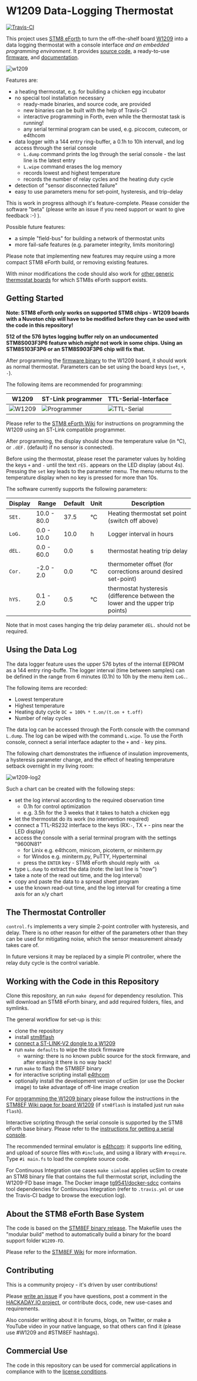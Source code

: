 # W1209 Data-Logging Thermostat

[![Travis-CI](https://travis-ci.org/TG9541/W1209.svg?branch=master)](https://travis-ci.org/TG9541/W1209)

This project uses [STM8 eForth](https://github.com/TG9541/stm8ef) to turn the off-the-shelf board [W1209][] into a data logging thermostat with a console interface *and an embedded programming environment*. It provides [source code](https://github.com/TG9541/W1209), a ready-to-use [firmware](https://github.com/TG9541/W1209/releases), and [documentation](https://github.com/TG9541/W1209/wiki).

![w1209](https://user-images.githubusercontent.com/5466977/34077952-4023969c-e310-11e7-8313-49407c417ac9.png)

Features are:

* a heating thermostat, e.g. for building a chicken egg incubator
* no special tool installation necessary
  * ready-made binaries, and source code, are provided
  * new binaries can be built with the help of Travis-CI
  * interactive programming in Forth, even while the thermostat task is running!
  * any serial terminal program can be used, e.g. picocom, cutecom, or e4thcom
* data logger with a 144 entry ring-buffer, a 0.1h to 10h intervall, and log access through the serial console
  * `L.dump` command prints the log through the serial console - the last line is the latest entry
  * `L.wipe` command erases the log memory
  * records lowest and highest temperature
  * records the number of relay cycles and the heating duty cycle
* detection of "sensor disconnected failure"
* easy to use parameters menu for set-point, hysteresis, and trip-delay

This is work in progress although it's feature-complete. Please consider the software "beta" (please write an issue if you need support or want to give feedback :-) ). 

Possible future features:

* a simple "field-bus" for building a network of thermostat units
* more fail-safe features (e.g. parameter integrity, limits monitoring)

Please note that implementing new features may require using a more compact STM8 eForth build, or removing existing features.

With minor modifications the code should also work for [other generic thermostat boards](https://github.com/TG9541/stm8ef/wiki/STM8S-Value-Line-Gadgets#thermostats) for which STM8s eForth support exists.

## Getting Started

**Note: STM8 eForth only works on supported STM8 chips - W1209 boards with a Nuvoton chip will have to be modified before they can be used with the code in this repository!**

**512 of the 576 bytes logging buffer rely on an undocumented STM8S003F3P6 feature which *might* not work in some chips. Using an STM8S103F3P6 or an STM8S903F3P6 chip will fix that.** 

After programming the [firmware binary](https://github.com/TG9541/W1209/releases) to the W1209 board, it should work as normal thermostat. Parameters can be set using the board keys (`set`, `+`, `-`).

The following items are recommended for programming:

W1209|ST-Link programmer|TTL-Serial-Interface
-|-|-
![W1209](https://user-images.githubusercontent.com/5466977/33417013-d2b29dec-d59f-11e7-8187-e608e856fe16.png)|![Programmer](https://ae01.alicdn.com/kf/HTB1QVvYRXXXXXa5XFXXq6xXFXXXP/ST-Link-V2-stlink-mini-STM8STM32-STLINK-simulator-download-programming-With-Cover.jpg_220x220.jpg)|![TTL-Serial](https://ae01.alicdn.com/kf/HTB1x__9OFXXXXc7XVXXq6xXFXXX6/-Free-Shipping-CH340-module-USB-to-TTL-CH340G-upgrade-download-a-small-wire-brush-plate.jpg_220x220.jpg)

Please refer to the [STM8 eForth Wiki](https://github.com/TG9541/stm8ef/wiki/STM8S-Programming#flashing-the-stm8) for instructions on programming the W1209 using an ST-Link compatible programmer.

After programming, the display should show the temperature value (in °C), or `.dEF.` (default) if no sensor is connected).

Before using the thermostat, please reset the parameter values by holding the keys `+` and `-` until the text `rES.` appears on the LED display (about 4s). Pressing the `set` key leads to the parameter menu. The menu returns to the temperature display when no key is pressed for more than 10s.

The software currently supports the following parameters:

Display|Range|Default|Unit|Description
-|-|-|-|-
`SEt.`| 10.0 - 80.0 |37.5| °C| Heating thermostat set point (switch off above)
`LoG.`| 0.0 - 10.0 | 10.0 |h| Logger interval in hours
`dEL.`| 0.0 - 60.0 | 0.0 | s | thermostat heating trip delay
`Cor.`| -2.0 - 2.0 | 0.0 | °C | thermometer offset (for corrections around desired set-point)
`hYS.`| 0.1 - 2.0 | 0.5 | °C | thermostat hysteresis (difference between the lower and the upper trip points)

Note that in most cases hanging the trip delay parameter `dEL.` should not be required.

## Using the Data Log

The data logger feature uses the upper 576 bytes of the internal EEPROM as a 144 entry ring-buffe. The logger interval (time between samples) can be defined in the range from 6 minutes (0.1h) to 10h by the menu item `LoG.`.

The following items are recorded:

  * Lowest temperature
  * Highest temperature
  * Heating duty cycle `DC = 100% * t.on/(t.on + t.off)`
  * Number of relay cycles

The data log can be accessed through the Forth console with the command `L.dump`. The log can be wiped with the command `L.wipe`. To use the Forth console, connect a serial interface adapter to the `+` and `-` key pins.

The following chart demonstrates the influence of insulation improvements, a hysteresis parameter change, and the effect of heating temperature setback overnight in my living room:

![w1209-log2](https://user-images.githubusercontent.com/5466977/34077539-cce83cea-e306-11e7-849c-5c1c5faae08b.png)

Such a chart can be created with the following steps:

* set the log interval according to the required observation time
  * 0.1h for control optimization
  * e.g. 3.5h for the 3 weeks that it takes to hatch a chicken egg
* let the thermostat do its work (no intervention required)
* connect a TTL-RS232 interface to the keys (RX:`-`, TX `+` - pins near the LED display)
* access the console with a serial terminal program with the settings "9600N81"
  * for Linix e.g. e4thcom, minicom, picoterm, or miniterm.py
  * for Windos e.g. miniterm.py, PuTTY, Hyperterminal
  * press the `ENTER` key - STM8 eForth should reply with ` ok`
* type `L.dump` to extract the data (note: the last line is "now")
* take a note of the read out time, and the log interval)
* copy and paste the data to a spread sheet program
* use the known read-out time, and the log intervall for creating a time axis for an x/y chart

## The Thermostat Controller

`control.fs` implements a very simple 2-point controller with hysteresis, and delay. There is no other reason for either of the parameters other than they can be used for mitigating noise, which the sensor measurement already takes care of.

In future versions it may be replaced by a simple PI controller, where the relay duty cycle is the control variable.

## Working with the Code in this Repository

Clone this repository, an run `make depend` for dependency resolution. This will download an STM8 eForth binary, and add required folders, files, and symlinks.

The general workflow for set-up is this:

* clone the repository
* install [stm8flash](https://github.com/vdudouyt/stm8flash)
* [connect a ST-LINK-V2 dongle to a W1209][W1209]
* run `make defaults` to wipe the stock firmware
  * warning: there is no known public source for the stock firmware, and after erasing it there is no way back!
* run `make` to flash the STM8EF binary
* for interactive scripting install [e4thcom](
https://wiki.forth-ev.de/doku.php/en:projects:e4thcom)
* optionally install the development version of ucSim (or use the Docker image) to take advantage of off-line image creation

For [programming the W1209 binary](https://github.com/TG9541/W1209/blob/master/out/W1209-FD/W1209-FD.ihx) please follow the instructions in the [STM8EF Wiki page for board W1209](
https://github.com/TG9541/stm8ef/wiki/Board-W1209#flashing-the-stm8ef-binary) (if `stm8flash` is installed just run `make flash`).

Interactive scripting through the serial console is supported by the STM8 eForth base binary. Please refer to the [instructions for getting a serial console](https://github.com/TG9541/stm8ef/wiki/Board-W1209#serial-communication-through-the-key-pins).

The recommended terminal emulator is [e4thcom](https://wiki.forth-ev.de/doku.php/en:projects:e4thcom): it supports line editing, and upload of source files with `#include`, and using a library with `#require`. Type `#i main.fs` to load the complete source code.

For Continuous Integration use cases `make simload` applies ucSim to create an STM8 binary file that contains the full thermostat script, including the W1209-FD base image. The Docker image [tg9541/docker-sdcc](https://hub.docker.com/r/tg9541/docker-sdcc/) contains tool dependencies for Continuous Integration (refer to `.travis.yml` or use the Travis-CI badge to browse the execution log).

## About the STM8 eForth Base System

The code is based on the [STM8EF binary release](https://github.com/TG9541/stm8ef/releases). The Makefile uses the "modular build" method to automatically build a binary for the board support folder `W1209-FD`.

Please refer to the [STM8EF Wiki](https://github.com/TG9541/stm8ef/wiki) for more information.

## Contributing

This is a community projecy - it's driven by user contributions!

Please [write an issue](https://github.com/TG9541/W1209/issues) if you have questions, post a comment in the [HACKADAY.IO project][HAD1], or contribute docs, code, new use-cases and requirements.

Also consider writing about it in forums, blogs, on Twitter, or make a YouTube video in your native language, so that others can find it (please use #W1209 and #STM8EF hashtags).

## Commercial Use

The code in this repository can be used for commercial applications in compliance with to the [license conditions](https://github.com/TG9541/W1209/blob/master/LICENSE).

[HAD1]: https://hackaday.io/project/26258-w1209-data-logging-thermostat
[W1209]: https://github.com/TG9541/stm8ef/wiki/Board-W1209
